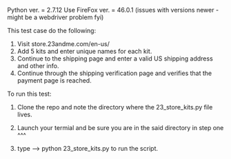 Python ver. = 2.7.12
Use FireFox ver. = 46.0.1 (issues with versions newer - might be a webdriver problem fyi)

This test case do the following:
1) Visit store.23andme.com/en-us/
2) Add 5 kits and enter unique names for each kit.
3) Continue to the shipping page and enter a valid US shipping address and other info.
4) Continue through the shipping verification page and verifies that the payment page is reached.

To run this test: 

1. Clone the repo and note the directory where the 23_store_kits.py file lives.

2. Launch your termial and be sure you are in the said directory in step one ^^^

3. type -->   python 23_store_kits.py  to run the script.

